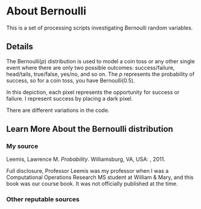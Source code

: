 # About Bernoulli

This is a set of processing scripts investigating
Bernoulli random variables.

## Details
The Bernoulli(*p*) distribution is used to model a coin toss  or any other single event where there are only two possible outcomes: success/failure, head/tails, true/false, yes/no, and so on. The *p* represents the probability of success, so for a coin toss, you have Bernoulli(0.5).

In this depiction, each pixel represents the opportunity for success or failure. I represent success by placing a dark pixel.

There are different variations in the code. 
## Learn More About the Bernoulli distribution

### My source
Leemis, Lawrence M. *Probability*. Williamsburg, VA, USA: , 2011.

Full disclosure, Professor Leemis was my professor when I was  a Computational Operations Research MS student at William & Mary, and this book was our course book. It was not officially published at the time.

### Other reputable sources
